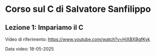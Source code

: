 # Corso sul C di Salvatore Sanfilippo

## Lezione 1: Impariamo il C

Video di riferimento: https://www.youtube.com/watch?v=HjXBXBgfKyk

Data video: 18-05-2025
